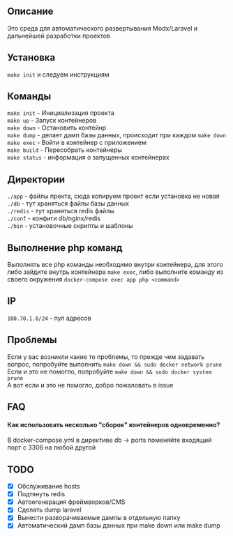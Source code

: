 ## Описание
Это среда для автоматического развертывания Modx/Laravel и дальнейшей разработки проектов

## Установка
`make init` и следуем инструкциям

## Команды

`make init` - Инициализация проекта  
`make up` - Запуск контейнеров  
`make down`  - Остановить контейнр  
`make dump` - делает дамп базы данных, происходит при каждом `make down`  
`make exec` - Войти в контейнер с приложением  
`make build` - Пересобрать контейнеры  
`make status` - информация о запущенных контейнерах  

## Директории
`./app` - файлы пректа, сюда копируем проект если установка не новая  
`./db` - тут храняться файлы базы данных  
`./redis` - тут храняться redis файлы  
`./conf` - конфиги db/nginx/redis  
`./bin` - установочные скрипты и шаблоны

## Выполнение php команд

Выполнять все php команды необходимо внутри контейнера, 
для этого либо зайдите внутрь контейнера `make exec`, либо выполните 
команду из своего окружения `docker-compose exec app php <command>`

## IP
`100.70.1.0/24` - пул адресов

## Проблемы
Если у вас возникли какие то проблемы, то прежде чем задавать вопрос, попробуйте выполнить `make down && sudo docker network prune`  
Если и это не помогло, попробуйте `make down && sudo docker system prune`  
А вот если и это не помогло, добро пожаловать в issue

## FAQ

#### Как использовать несколько "сборок" контейнеров одновременно?
В docker-compose.yml в директиве db -> ports поменяйте входящий порт с 3306 на любой другой

## TODO

- [x] Обслуживание hosts
- [x] Подтянуть redis
- [x] Автоегенерация фреймворков/CMS
- [x] Сделать dump laravel
- [x] Вынести разворачиваемые дампы в отдельную папку
- [x] Автоматический дамп базы данных при make down или make dump